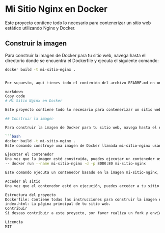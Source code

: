 # Mi Sitio Nginx en Docker

Este proyecto contiene todo lo necesario para contenerizar un sitio web estático utilizando Nginx y Docker.

## Construir la imagen

Para construir la imagen de Docker para tu sitio web, navega hasta el directorio donde se encuentra el Dockerfile y ejecuta el siguiente comando:

```bash
docker build -t mi-sitio-nginx .


Por supuesto, aquí tienes todo el contenido del archivo README.md en un bloque que puedes copiar directamente:

markdown
Copy code
# Mi Sitio Nginx en Docker

Este proyecto contiene todo lo necesario para contenerizar un sitio web estático utilizando Nginx y Docker.

## Construir la imagen

Para construir la imagen de Docker para tu sitio web, navega hasta el directorio donde se encuentra el Dockerfile y ejecuta el siguiente comando:

```bash
docker build -t mi-sitio-nginx .
Este comando construye una imagen de Docker llamada mi-sitio-nginx usando el Dockerfile en el directorio actual.

Ejecutar el contenedor
Una vez que la imagen esté construida, puedes ejecutar un contenedor usando esta imagen con el siguiente comando:
-- docker run --name mi-sitio-nginx -d -p 8080:80 mi-sitio-nginx

Este comando ejecuta un contenedor basado en la imagen mi-sitio-nginx, expone el puerto 8080 en tu host y mapea ese puerto al puerto 80 dentro del contenedor, donde Nginx está escuchando.

Acceder al sitio
Una vez que el contenedor esté en ejecución, puedes acceder a tu sitio web navegando a http://localhost:8080 en tu navegador.

Estructura del proyecto
Dockerfile: Contiene todas las instrucciones para construir la imagen de Docker para tu sitio.
index.html: La página principal de tu sitio web.
Contribuir
Si deseas contribuir a este proyecto, por favor realiza un fork y envía un pull request.

Licencia
MIT
